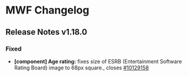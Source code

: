 # MWF Changelog
## Release Notes v1.18.0
### Fixed
* **[component] Age rating:** fixes size of ESRB (Entertainment Software Rating Board) image to 68px square., closes [#10129158](https://microsoft.visualstudio.com/DefaultCollection/OSGS/_workitems?id=10129158)

